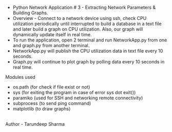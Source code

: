 * Python Network Application # 3 - Extracting Network Parameters & Building Graphs.
* Overview - Connect to a network device using ssh, check CPU utilization periodically until interrupted to build a database in a text file and later build a graph on CPU utilization. Also, our graph will dynamically update itself in real time.  
* To run the application, open 2 terminal and run NetworkApp.py from one and graph.py from another terminal.
* NetworkApp.py will publish the CPU utilization data in text file every 10 seconds.
* Graph.py will continue to plot graph by polling data every 10 seconds in real time.

Modules used 
* os.path (for check if file exist or not)
* sys (for exiting the program in case of error sys dot exit())
* paramiko (used for SSH and networking remote connectivity)
* subprocess (to send ping command)
* matplotlib (to draw graphs)


<br>
Author - Tarundeep Sharma
